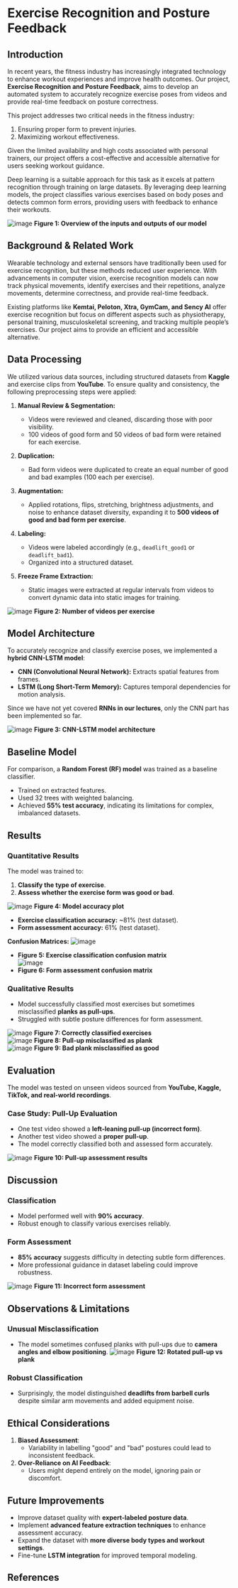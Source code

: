 # Exercise Recognition and Posture Feedback

## Introduction

In recent years, the fitness industry has increasingly integrated technology to enhance workout experiences and improve health outcomes. Our project, **Exercise Recognition and Posture Feedback**, aims to develop an automated system to accurately recognize exercise poses from videos and provide real-time feedback on posture correctness.

This project addresses two critical needs in the fitness industry:
1. Ensuring proper form to prevent injuries.
2. Maximizing workout effectiveness.

Given the limited availability and high costs associated with personal trainers, our project offers a cost-effective and accessible alternative for users seeking workout guidance.

Deep learning is a suitable approach for this task as it excels at pattern recognition through training on large datasets. By leveraging deep learning models, the project classifies various exercises based on body poses and detects common form errors, providing users with feedback to enhance their workouts.

![image](https://github.com/user-attachments/assets/0405a568-870e-4aa3-ab29-f1d2cad1c77c)
**Figure 1: Overview of the inputs and outputs of our model**  

## Background & Related Work

Wearable technology and external sensors have traditionally been used for exercise recognition, but these methods reduced user experience. With advancements in computer vision, exercise recognition models can now track physical movements, identify exercises and their repetitions, analyze movements, determine correctness, and provide real-time feedback.

Existing platforms like **Kemtai, Peloton, Xtra, GymCam, and Sency AI** offer exercise recognition but focus on different aspects such as physiotherapy, personal training, musculoskeletal screening, and tracking multiple people’s exercises. Our project aims to provide an efficient and accessible alternative.

## Data Processing

We utilized various data sources, including structured datasets from **Kaggle** and exercise clips from **YouTube**. To ensure quality and consistency, the following preprocessing steps were applied:

1. **Manual Review & Segmentation:**
   - Videos were reviewed and cleaned, discarding those with poor visibility.
   - 100 videos of good form and 50 videos of bad form were retained for each exercise.

2. **Duplication:**
   - Bad form videos were duplicated to create an equal number of good and bad examples (100 each per exercise).

3. **Augmentation:**
   - Applied rotations, flips, stretching, brightness adjustments, and noise to enhance dataset diversity, expanding it to **500 videos of good and bad form per exercise**.

4. **Labeling:**
   - Videos were labeled accordingly (e.g., `deadlift_good1` or `deadlift_bad1`).
   - Organized into a structured dataset.

5. **Freeze Frame Extraction:**
   - Static images were extracted at regular intervals from videos to convert dynamic data into static images for training.

![image](https://github.com/user-attachments/assets/e2ea2663-4c74-4478-8c1d-f262b2ea8bbc)
**Figure 2: Number of videos per exercise**  

## Model Architecture

To accurately recognize and classify exercise poses, we implemented a **hybrid CNN-LSTM model**:
- **CNN (Convolutional Neural Network):** Extracts spatial features from frames.
- **LSTM (Long Short-Term Memory):** Captures temporal dependencies for motion analysis.

Since we have not yet covered **RNNs in our lectures**, only the CNN part has been implemented so far.

![image](https://github.com/user-attachments/assets/fe53f8f6-4cb2-4cec-bb1f-4117f664b546)
**Figure 3: CNN-LSTM model architecture**  

## Baseline Model

For comparison, a **Random Forest (RF) model** was trained as a baseline classifier.
- Trained on extracted features.
- Used 32 trees with weighted balancing.
- Achieved **55% test accuracy**, indicating its limitations for complex, imbalanced datasets.

## Results

### Quantitative Results

The model was trained to:
1. **Classify the type of exercise**.
2. **Assess whether the exercise form was good or bad**.

![image](https://github.com/user-attachments/assets/3e374111-7cba-4b1e-b6d7-8e2781c0f49e)
**Figure 4: Model accuracy plot**  


- **Exercise classification accuracy:** ~81% (test dataset).
- **Form assessment accuracy:** 61% (test dataset).

**Confusion Matrices:**
![image](https://github.com/user-attachments/assets/3eec4557-7ed9-4403-8bda-7292a17a637a)
- **Figure 5: Exercise classification confusion matrix**  
![image](https://github.com/user-attachments/assets/7e26a96d-0598-419f-87aa-675811ff1d52)
- **Figure 6: Form assessment confusion matrix**  

### Qualitative Results

- Model successfully classified most exercises but sometimes misclassified **planks as pull-ups**.
- Struggled with subtle posture differences for form assessment.

![image](https://github.com/user-attachments/assets/5db7c7c6-46ce-4049-9872-de674bdd83f5)
**Figure 7: Correctly classified exercises**  
![image](https://github.com/user-attachments/assets/83c165e4-83b1-4b67-846e-8eeff6c852d4)
**Figure 8: Pull-up misclassified as plank**  
![image](https://github.com/user-attachments/assets/d244abe4-6277-4968-a999-75a43d218389)
**Figure 9: Bad plank misclassified as good**  

## Evaluation

The model was tested on unseen videos sourced from **YouTube, Kaggle, TikTok, and real-world recordings**.

### Case Study: Pull-Up Evaluation

- One test video showed a **left-leaning pull-up (incorrect form)**.
- Another test video showed a **proper pull-up**.
- The model correctly classified both and assessed form accurately.

![image](https://github.com/user-attachments/assets/4fef46a6-ca1c-4e6a-b0a7-c0d740edbde7)
**Figure 10: Pull-up assessment results**  

## Discussion

### Classification
- Model performed well with **90% accuracy**.
- Robust enough to classify various exercises reliably.

### Form Assessment
- **85% accuracy** suggests difficulty in detecting subtle form differences.
- More professional guidance in dataset labeling could improve robustness.

![image](https://github.com/user-attachments/assets/eda12907-3d0f-46a8-a8ec-0ce15e0af58a)
**Figure 11: Incorrect form assessment**  

## Observations & Limitations

### Unusual Misclassification
- The model sometimes confused planks with pull-ups due to **camera angles and elbow positioning**.
![image](https://github.com/user-attachments/assets/d952a43d-0c2c-4fa2-820e-48601a48e677)
**Figure 12: Rotated pull-up vs plank**  

### Robust Classification
- Surprisingly, the model distinguished **deadlifts from barbell curls** despite similar arm movements and added equipment noise.

## Ethical Considerations

1. **Biased Assessment**:
   - Variability in labelling "good" and "bad" postures could lead to inconsistent feedback.
2. **Over-Reliance on AI Feedback**:
   - Users might depend entirely on the model, ignoring pain or discomfort.

## Future Improvements

- Improve dataset quality with **expert-labeled posture data**.
- Implement **advanced feature extraction techniques** to enhance assessment accuracy.
- Expand the dataset with **more diverse body types and workout settings**.
- Fine-tune **LSTM integration** for improved temporal modeling.

## References


